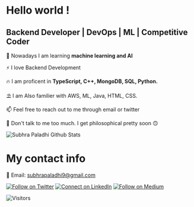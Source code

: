 # Hello world !

## Backend Developer | DevOps | ML | Competitive Coder

🔭 Nowadays I am learning <b>machine learning and AI</b>

⚡  I love Backend Development 

:fire: I am proficent in <b>TypeScript, C++, MongoDB, SQL, Python.</b> 
 
:parasol_on_ground: I am Also familier with AWS, ML, Java, HTML, CSS</b>.

:mailbox: Feel free to reach out to me through email or twitter

💬 Don't talk to me too much. I get philosophical pretty soon 🙃

![Subhra Paladhi Github Stats](https://github-readme-stats.vercel.app/api?username=subhrapaladhi&show_icons=true)

# My contact info
:email: Email: subhrapaladhi9@gmail.com

[![Follow on Twitter](https://img.shields.io/badge/--twitter?label=Twitter&logo=Twitter&style=social)](https://twitter.com/imfreakingenius)
[![Connect on LinkedIn](https://img.shields.io/badge/--linkedin?label=LinkedIn&logo=LinkedIn&style=social)](https://www.linkedin.com/in/subhrapaladhi/)
[![Follow on Medium](https://img.shields.io/badge/--Medium?label=Medium&logo=Medium&style=social)](https://medium.com/@subhrapaladhi9)



![Visitors](https://visitor-badge.glitch.me/badge?page_id=subhrapaladhi.subhrapaladhi)